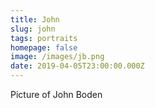 ```yaml
---
title: John
slug: john
tags: portraits
homepage: false
image: /images/jb.png
date: 2019-04-05T23:00:00.000Z
---
```

Picture of John Boden
